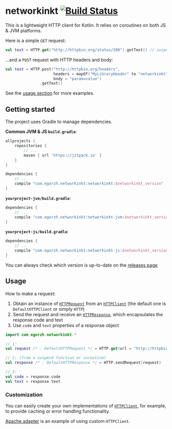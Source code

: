 # networkinkt [![Build Status](https://travis-ci.org/egorzhdan/networkinkt.svg?branch=master)](https://travis-ci.org/egorzhdan/networkinkt)

This is a lightweight HTTP client for Kotlin. It relies on coroutines on both JS & JVM platforms.

Here is a simple `GET` request:

```kotlin
val text = HTTP.get("http://httpbin.org/status/200").getText() // suspending call
```

...and a `POST` request with HTTP headers and body:
```kotlin
val text = HTTP.post("http://httpbin.org/headers",
                     headers = mapOf("MyLibraryHeader" to "networkinkt"),
                     body = "param=value")
               .getText()
```

See the [usage section](#usage) for more examples.

## Getting started

The project uses Gradle to manage dependencies.

**Common JVM & JS `build.gradle`**:
```gradle
allprojects {
    repositories {
        // ...
        maven { url 'https://jitpack.io' }
    }
}

dependencies {
    // ...
    compile "com.egorzh.networkinkt:networkinkt:$networkinkt_version"
}
```

**`yourproject-jvm/build.gradle`**:
```gradle
dependencies {
    // ...
    compile "com.egorzh.networkinkt:networkinkt-jvm:$networkinkt_version"
}
```

**`yourproject-js/build.gradle`**:
```gradle
dependencies {
    // ...
    compile "com.egorzh.networkinkt:networkinkt-js:$networkinkt_version"
}
```

You can always check which version is up-to-date on the [releases page](https://github.com/egorzhdan/networkinkt/releases)

## Usage

How to make a request:
1. Obtain an instance of [`HTTPRequest`](networkinkt-common/src/main/kotlin/com/egorzh/networkinkt/HTTPRequest.kt) from an [`HTTPClient`](networkinkt-common/src/main/kotlin/com/egorzh/networkinkt/HTTPClient.kt) (the default one is `DefaultHTTPClient` or simply `HTTP`)
1. Send the request and receive an [`HTTPResponse`](networkinkt-common/src/main/kotlin/com/egorzh/networkinkt/HTTPResponse.kt), which encapsulates the response code and text
1. Use `code` and `text` properties of a response object

```kotlin
import com.egorzh.networkinkt.*

// 1:
val request /* : DefaultHTTPRequest */ = HTTP.get(url = "http://httpbin.org/status/200")

// 2: (from a suspend function or coroutine)
val response /* : DefaultHTTPResponse */ = HTTP.sendRequest(request)

// 3:
val code = response.code
val text = response.text
```

### Customization

You can easily create your own implementations of [`HTTPClient`](networkinkt-common/src/main/kotlin/com/egorzh/networkinkt/HTTPClient.kt), 
for example, to provide caching or error handling functionality.

[Apache adapter](networkinkt-adapter-apache/src/main/kotlin/com/egorzh/networkinkt/adapters/apache/apache.kt) 
is an example of using custom `HTTPClient`.

